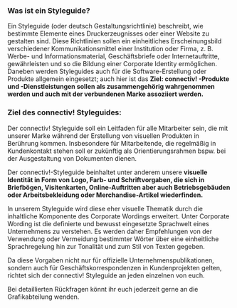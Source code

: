 ### Was ist ein Styleguide?
Ein Styleguide (oder deutsch Gestaltungsrichtlinie) beschreibt, wie bestimmte Elemente eines Druckerzeugnisses oder einer Website zu gestalten sind. Diese Richtlinien sollen ein einheitliches Erscheinungsbild verschiedener Kommunikationsmittel einer Institution oder Firma, z. B. Werbe- und Informationsmaterial, Geschäftsbriefe oder Internetauftritte, gewährleisten und so die Bildung einer Corporate Identity ermöglichen. Daneben werden Styleguides auch für die Software-Erstellung oder Produkte allgemein eingesetzt; auch hier ist das **Ziel: connectiv! -Produkte und -Dienstleistungen sollen als zusammengehörig wahrgenommen werden und auch mit der verbundenen Marke assoziiert werden.**

### Ziel des connectiv! Styleguides:
Der connectiv! Styleguide soll ein Leitfaden für alle Mitarbeiter sein, die mit unserer Marke während der Erstellung von visuellen Produkten in Berührung kommen. Insbesondere für Mitarbeitende, die regelmäßig in Kundenkontakt stehen soll er zukünftig als Orientierungsrahmen bspw. bei der Ausgestaltung von Dokumenten dienen.

Der connectiv!-Styleguide beinhaltet unter anderem unsere **visuelle Identität in Form von Logo, Farb- und Schriftvorgaben, die sich in Briefbögen, Visitenkarten, Online-Auftritten aber auch Betriebsgebäuden oder Arbeitsbekleidung oder Merchandise-Artikel wiederfinden.**

In unserem Styleguide wird diese eher visuelle Thematik durch die inhaltliche Komponente des Corporate Wordings erweitert. Unter Corporate Wording ist die definierte und bewusst eingesetzte Sprachwelt eines Unternehmens zu verstehen. Es werden daher Empfehlungen von der Verwendung oder Vermeidung bestimmter Wörter über eine einheitliche Sprachregelung hin zur Tonalität und zum Stil von Texten gegeben.

Da diese Vorgaben nicht nur für offizielle Unternehmenspublikationen, sondern auch für Geschäftskorrespondenzen in Kundenprojekten gelten, richtet sich der connectiv! Styleguide an jeden einzelnen von euch.


Bei detaillierten Rückfragen könnt ihr euch jederzeit gerne an die Grafikabteilung wenden.


